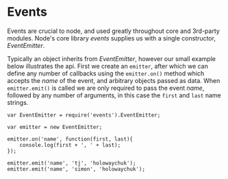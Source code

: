 
# Events

 Events are crucial to node, and used greatly throughout core and 3rd-party modules. Node's core library _events_ supplies us with a single constructor, _EventEmitter_.

Typically an object inherits from _EventEmitter_, however our small example below illustrates the api. First we create an `emitter`, after which we can define any number of callbacks using the `emitter.on()` method which accepts the _name_ of the event, and arbitrary objects passed as data. When `emitter.emit()` is called we are only required to pass the event _name_, followed by any number of arguments, in this case the `first` and `last` name strings.

	var EventEmitter = require('events').EventEmitter;

	var emitter = new EventEmitter;

	emitter.on('name', function(first, last){
	    console.log(first + ', ' + last);
	});

	emitter.emit('name', 'tj', 'holowaychuk');
	emitter.emit('name', 'simon', 'holowaychuk');